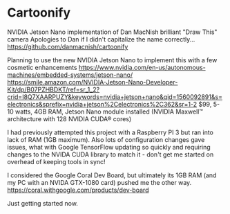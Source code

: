 # Cartoonify
NVIDIA Jetson Nano implementation of Dan MacNish brilliant "Draw This" camera
Apologies to Dan if I didn't capitalize the name correctly...
https://github.com/danmacnish/cartoonify

Planning to use the new NVIDIA Jetson Nano to implement this with a few cosmetic enhancements
https://www.nvidia.com/en-us/autonomous-machines/embedded-systems/jetson-nano/
https://smile.amazon.com/NVIDIA-Jetson-Nano-Developer-Kit/dp/B07PZHBDKT/ref=sr_1_2?crid=I8Q7XAARPUZY&keywords=nvidia+jetson+nano&qid=1560092891&s=electronics&sprefix=nvidia+jetson%2Celectronics%2C362&sr=1-2
$99, 5-10 watts, 4GB RAM, Jetson Nano module installed (NVIDIA Maxwell™ architecture with 128 NVIDIA CUDA® cores)

I had previously attempted this project with a Raspberry PI 3 but ran into lack of RAM (1GB maximum).
Also lots of configuration changes gave issues, what with Google TensorFlow updating so quickly and requiring changes to the NVIDA CUDA library to match it - don't get me started on overhead of keeping tools in sync!

I considered the Google Coral Dev Board, but ultimately its 1GB RAM (and my PC with an NVIDA GTX-1080 card) pushed me the other way.
https://coral.withgoogle.com/products/dev-board

Just getting started now.
